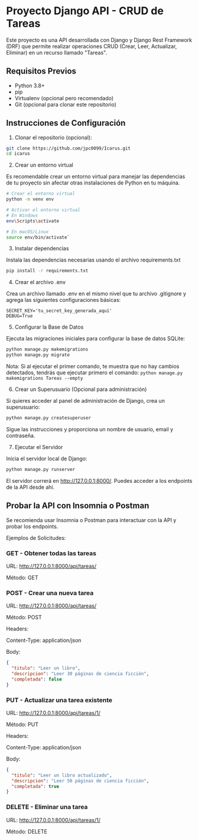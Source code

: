 # Proyecto Django API - CRUD de Tareas
Este proyecto es una API desarrollada con Django y Django Rest Framework (DRF) que permite realizar operaciones CRUD (Crear, Leer, Actualizar, Eliminar) en un recurso llamado "Tareas".

## Requisitos Previos
- Python 3.8+
- pip
- Virtualenv (opcional pero recomendado)
- Git (opcional para clonar este repositorio)

## Instrucciones de Configuración
1. Clonar el repositorio (opcional):
```bash
git clone https://github.com/jpc0099/Icarus.git
cd icarus
```
2. Crear un entorno virtual

Es recomendable crear un entorno virtual para manejar las dependencias de tu proyecto sin afectar otras instalaciones de Python en tu máquina.

 ```bash
# Crear el entorno virtual
python -m venv env

# Activar el entorno virtual
# En Windows
env\Scripts\activate

# En macOS/Linux
source env/bin/activate`
```

3. Instalar dependencias

Instala las dependencias necesarias usando el archivo requirements.txt

```bash
pip install -r requirements.txt
```
4. Crear el archivo .env

Crea un archivo llamado .env en el mismo nivel que tu archivo .gitignore y agrega las siguientes configuraciones básicas:

```plaintext
SECRET_KEY='tu_secret_key_generada_aquí'
DEBUG=True
```
5. Configurar la Base de Datos

Ejecuta las migraciones iniciales para configurar la base de datos SQLite:
```bash
python manage.py makemigrations
python manage.py migrate
```
Nota: Si al ejecutar el primer comando, te muestra que no hay cambios detectados, tendrás que ejecutar primero el comando: `python manage.py makemigrations Tareas --empty`

6. Crear un Superusuario (Opcional para administración)

Si quieres acceder al panel de administración de Django, crea un superusuario:
```bash
python manage.py createsuperuser
```
Sigue las instrucciones y proporciona un nombre de usuario, email y contraseña.

7. Ejecutar el Servidor

Inicia el servidor local de Django:
```bash
python manage.py runserver
```

El servidor correrá en http://127.0.0.1:8000/. Puedes acceder a los endpoints de la API desde ahí.


## Probar la API con Insomnia o Postman
Se recomienda usar Insomnia o Postman para interactuar con la API y probar los endpoints.

Ejemplos de Solicitudes:

### GET - Obtener todas las tareas
URL: http://127.0.0.1:8000/api/tareas/

Método: GET



### POST - Crear una nueva tarea
URL: http://127.0.0.1:8000/api/tareas/

Método: POST

Headers:

Content-Type: application/json

Body:

```json
{
  "titulo": "Leer un libro",
  "descripcion": "Leer 30 páginas de ciencia ficción",
  "completada": false
}
```

### PUT - Actualizar una tarea existente
URL: http://127.0.0.1:8000/api/tareas/1/

Método: PUT

Headers:

Content-Type: application/json

Body:

```json
{
  "titulo": "Leer un libro actualizado",
  "descripcion": "Leer 50 páginas de ciencia ficción",
  "completada": true
}
```

### DELETE - Eliminar una tarea
URL: http://127.0.0.1:8000/api/tareas/1/

Método: DELETE
